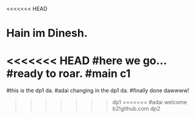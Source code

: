 <<<<<<< HEAD
# Hain im Dinesh.
<<<<<<< HEAD
#here we go...
#ready to roar.
#main c1
=======
#this is the dp1 da.
#adai changing in the dp1 da.
#finally done dawwww!
>>>>>>> dp1
=======
#adai welcome b2!github.com
>>>>>>> dp2
